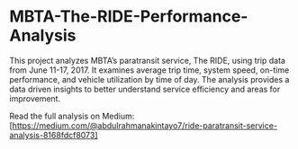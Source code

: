 # MBTA-The-RIDE-Performance-Analysis
This project analyzes MBTA’s paratransit service, The RIDE, using trip data from June 11-17, 2017. It examines average trip time, system speed, on-time performance, and vehicle utilization by time of day. The analysis provides a data driven insights to better understand service efficiency and areas for improvement.

Read the full analysis on Medium: [https://medium.com/@abdulrahmanakintayo7/ride-paratransit-service-analysis-8168fdcf8073]
